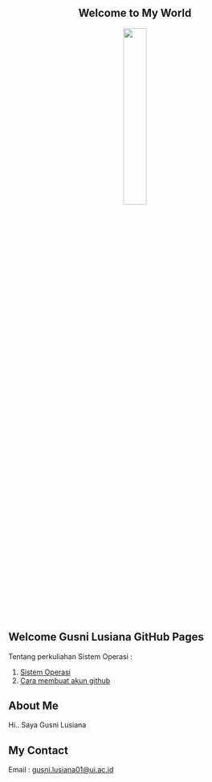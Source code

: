<center> <h2> Welcome to My World </h2> </center>
  
<div align="center"> <img src="https://media.giphy.com/media/osjgQPWRx3cac/giphy.gif" width="30%"> </div>


## Welcome Gusni Lusiana GitHub Pages
Tentang perkuliahan Sistem Operasi :
1. [Sistem Operasi](https://os.vlsm.org/)
2. [Cara membuat akun github](https://github.com/Gusni-Lusiana/os201/edit/master/README.md)

## About Me
Hi.. Saya Gusni Lusiana

## My Contact
Email : [gusni.lusiana01@ui.ac.id](mailto:gusni.lusiana01@ui.ac.id)


